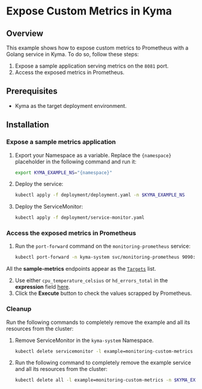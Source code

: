 # Expose Custom Metrics in Kyma

## Overview

This example shows how to expose custom metrics to Prometheus with a Golang service in Kyma. To do so, follow these steps:

1. Expose a sample application serving metrics on the `8081` port.
2. Access the exposed metrics in Prometheus.

## Prerequisites

- Kyma as the target deployment environment.


## Installation

### Expose a sample metrics application

1. Export your Namespace as a variable. Replace the `{namespace}` placeholder in the following command and run it:

    ```bash
    export KYMA_EXAMPLE_NS="{namespace}"
    ```
2. Deploy the service:
    ```bash
    kubectl apply -f deployment/deployment.yaml -n $KYMA_EXAMPLE_NS
    ```
3. Deploy the ServiceMonitor:
    ```bash
    kubectl apply -f deployment/service-monitor.yaml
    ```

### Access the exposed metrics in Prometheus

1. Run the `port-forward` command on the `monitoring-prometheus` service:

    ```bash
    kubectl port-forward -n kyma-system svc/monitoring-prometheus 9090:9090
    ```
All the **sample-metrics** endpoints appear as the [`Targets`](http://localhost:9090/targets#job-sample-metrics-8081) list.

2. Use either `cpu_temperature_celsius` or `hd_errors_total` in the **expression** field [here](http://localhost:9090/graph).
3. Click the **Execute** button to check the values scrapped by Prometheus.

### Cleanup
Run the following commands to completely remove the example and all its resources from the cluster:

1. Remove ServiceMonitor in the `kyma-system` Namespace.
    ```bash
    kubectl delete servicemonitor -l example=monitoring-custom-metrics -n kyma-system
    ```
2. Run the following command to completely remove the example service and all its resources from the cluster:
    ```bash
    kubectl delete all -l example=monitoring-custom-metrics -n $KYMA_EXAMPLE_NS
    ```

